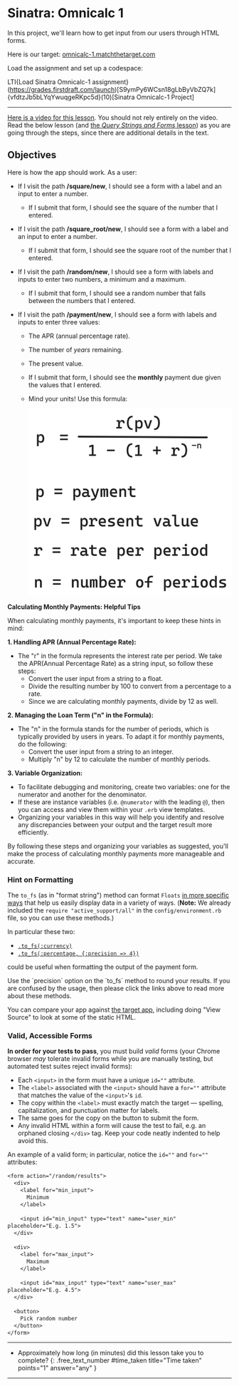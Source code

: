 # Sinatra: Omnicalc 1

In this project, we'll learn how to get input from our users through HTML forms.

Here is our target: [omnicalc-1.matchthetarget.com](https://omnicalc-1.matchthetarget.com/)

Load the assignment and set up a codespace:

LTI{Load Sinatra Omnicalc-1 assignment}(https://grades.firstdraft.com/launch)[S9ymPy6WCsn18gLbByVbZQ7k]{vfdtzJb5bLYqYwuqgeRKpc5d}(10)[Sinatra Omnicalc-1 Project]

---

<div class="bg-blue-100 py-1 px-5" markdown="1">

[Here is a video for this lesson](https://share.descript.com/view/krwGaIMQ2mQ). You should not rely entirely on the video. Read the below lesson (and [the _Query Strings and Forms_ lesson](https://learn.firstdraft.com/lessons/102-query-strings-and-forms)) as you are going through the steps, since there are additional details in the text.

</div>

## Objectives

Here is how the app should work. As a user:

- If I visit the path **/square/new**, I should see a form with a label and an input to enter a number.
  - If I submit that form, I should see the square of the number that I entered.
- If I visit the path **/square_root/new**, I should see a form with a label and an input to enter a number.
  - If I submit that form, I should see the square root of the number that I entered.
- If I visit the path **/random/new**, I should see a form with labels and inputs to enter two numbers, a minimum and a maximum.
  - If I submit that form, I should see a random number that falls between the numbers that I entered.
- If I visit the path **/payment/new**, I should see a form with labels and inputs to enter three values:

  - The APR (annual percentage rate).
  - The number of _years_ remaining.
  - The present value.
  - If I submit that form, I should see the **monthly** payment due given the values that I entered.
  - Mind your units! Use this formula:

      <!-- ![Payment formula](assets/omnical-1/payment_formula.gif) -->

    ![](assets/payments-formula.png)

<div class="bg-blue-100 py-1 px-5" markdown="1">

**Calculating Monthly Payments: Helpful Tips**

When calculating monthly payments, it's important to keep these hints in mind:

**1. Handling APR (Annual Percentage Rate):**

- The "r" in the formula represents the interest rate per period. We take the APR(Annual Percentage Rate) as a string input, so follow these steps:
  - Convert the user input from a string to a float.
  - Divide the resulting number by 100 to convert from a percentage to a rate.
  - Since we are calculating monthly payments, divide by 12 as well.

**2. Managing the Loan Term ("n" in the Formula):**

- The "n" in the formula stands for the number of periods, which is typically provided by users in years. To adapt it for monthly payments, do the following:
  - Convert the user input from a string to an integer.
  - Multiply "n" by 12 to calculate the number of monthly periods.

**3. Variable Organization:**

- To facilitate debugging and monitoring, create two variables: one for the numerator and another for the denominator.
- If these are instance variables (i.e. `@numerator` with the leading `@`), then you can access and view them within your `.erb` view templates.
- Organizing your variables in this way will help you identify and resolve any discrepancies between your output and the target result more efficiently.

By following these steps and organizing your variables as suggested, you'll make the process of calculating monthly payments more manageable and accurate.

</div>

### Hint on Formatting

The `to_fs` (as in "format string") method can format `Floats` [in more specific ways](https://learn.firstdraft.com/lessons/33-the-one-ruby-reference#to_fs) that help us easily display data in a variety of ways. (**Note:** We already included the `require "active_support/all"` in the `config/environment.rb` file, so you can use these methods.)

In particular these two:

- [`.to_fs(:currency)`](https://learn.firstdraft.com/lessons/33-the-one-ruby-reference#currency)
- [`.to_fs(:percentage, {:precision => 4})`](https://learn.firstdraft.com/lessons/33-the-one-ruby-reference#percentage)

could be useful when formatting the output of the payment form.

<div class="bg-blue-100 py-1 px-5" markdown="1">
Use the `precision` option on the `to_fs` method to round your results. If you are confused by the usage, then please click the links above to read more about these methods.
</div>

You can compare your app against [the target app](http://omnicalc-1.matchthetarget.com/), including doing "View Source" to look at some of the static HTML.

### Valid, Accessible Forms

**In order for your tests to pass**, you must build _valid_ forms (your Chrome browser _may_ tolerate invalid forms while you are manually testing, but automated test suites reject invalid forms):

- Each `<input>` in the form must have a unique `id=""` attribute.
- The `<label>` associated with the `<input>` should have a `for=""` attribute that matches the value of the `<input>`'s `id`.
- The copy within the `<label>` must exactly match the target — spelling, capitalization, and punctuation matter for labels.
- The same goes for the copy on the button to submit the form.
- Any invalid HTML within a form will cause the test to fail, e.g. an orphaned closing `</div>` tag. Keep your code neatly indented to help avoid this.

An example of a valid form; in particular, notice the `id=""` and `for=""` attributes:

```erb
<form action="/random/results">
  <div>
    <label for="min_input">
      Minimum
    </label>

    <input id="min_input" type="text" name="user_min" placeholder="E.g. 1.5">
  </div>

  <div>
    <label for="max_input">
      Maximum
    </label>

    <input id="max_input" type="text" name="user_max" placeholder="E.g. 4.5">
  </div>

  <button>
    Pick random number
  </button>
</form>
```

---

- Approximately how long (in minutes) did this lesson take you to complete?
  {: .free_text_number #time_taken title="Time taken" points="1" answer="any" }

---
